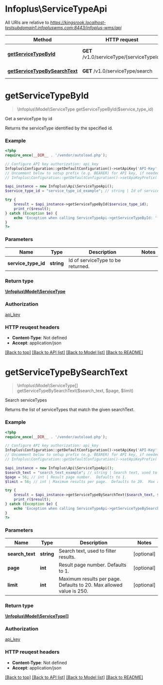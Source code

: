 # Infoplus\ServiceTypeApi

All URIs are relative to *https://kingsrook.localhost-testsubdomain1.infopluswms.com:8443/infoplus-wms/api*

Method | HTTP request | Description
------------- | ------------- | -------------
[**getServiceTypeById**](ServiceTypeApi.md#getServiceTypeById) | **GET** /v1.0/serviceType/{serviceTypeId} | Get a serviceType by id
[**getServiceTypeBySearchText**](ServiceTypeApi.md#getServiceTypeBySearchText) | **GET** /v1.0/serviceType/search | Search serviceTypes


# **getServiceTypeById**
> \Infoplus\Model\ServiceType getServiceTypeById($service_type_id)

Get a serviceType by id

Returns the serviceType identified by the specified id.

### Example 
```php
<?php
require_once(__DIR__ . '/vendor/autoload.php');

// Configure API key authorization: api_key
Infoplus\Configuration::getDefaultConfiguration()->setApiKey('API-Key', 'YOUR_API_KEY');
// Uncomment below to setup prefix (e.g. BEARER) for API key, if needed
// Infoplus\Configuration::getDefaultConfiguration()->setApiKeyPrefix('API-Key', 'BEARER');

$api_instance = new Infoplus\Api\ServiceTypeApi();
$service_type_id = "service_type_id_example"; // string | Id of serviceType to be returned.

try { 
    $result = $api_instance->getServiceTypeById($service_type_id);
    print_r($result);
} catch (Exception $e) {
    echo 'Exception when calling ServiceTypeApi->getServiceTypeById: ', $e->getMessage(), "\n";
}
?>
```

### Parameters

Name | Type | Description  | Notes
------------- | ------------- | ------------- | -------------
 **service_type_id** | **string**| Id of serviceType to be returned. | 

### Return type

[**\Infoplus\Model\ServiceType**](ServiceType.md)

### Authorization

[api_key](../README.md#api_key)

### HTTP reuqest headers

 - **Content-Type**: Not defined
 - **Accept**: application/json

[[Back to top]](#) [[Back to API list]](../README.md#documentation-for-api-endpoints) [[Back to Model list]](../README.md#documentation-for-models) [[Back to README]](../README.md)

# **getServiceTypeBySearchText**
> \Infoplus\Model\ServiceType[] getServiceTypeBySearchText($search_text, $page, $limit)

Search serviceTypes

Returns the list of serviceTypes that match the given searchText.

### Example 
```php
<?php
require_once(__DIR__ . '/vendor/autoload.php');

// Configure API key authorization: api_key
Infoplus\Configuration::getDefaultConfiguration()->setApiKey('API-Key', 'YOUR_API_KEY');
// Uncomment below to setup prefix (e.g. BEARER) for API key, if needed
// Infoplus\Configuration::getDefaultConfiguration()->setApiKeyPrefix('API-Key', 'BEARER');

$api_instance = new Infoplus\Api\ServiceTypeApi();
$search_text = "search_text_example"; // string | Search text, used to filter results.
$page = 56; // int | Result page number.  Defaults to 1.
$limit = 56; // int | Maximum results per page.  Defaults to 20.  Max allowed value is 250.

try { 
    $result = $api_instance->getServiceTypeBySearchText($search_text, $page, $limit);
    print_r($result);
} catch (Exception $e) {
    echo 'Exception when calling ServiceTypeApi->getServiceTypeBySearchText: ', $e->getMessage(), "\n";
}
?>
```

### Parameters

Name | Type | Description  | Notes
------------- | ------------- | ------------- | -------------
 **search_text** | **string**| Search text, used to filter results. | [optional] 
 **page** | **int**| Result page number.  Defaults to 1. | [optional] 
 **limit** | **int**| Maximum results per page.  Defaults to 20.  Max allowed value is 250. | [optional] 

### Return type

[**\Infoplus\Model\ServiceType[]**](ServiceType.md)

### Authorization

[api_key](../README.md#api_key)

### HTTP reuqest headers

 - **Content-Type**: Not defined
 - **Accept**: application/json

[[Back to top]](#) [[Back to API list]](../README.md#documentation-for-api-endpoints) [[Back to Model list]](../README.md#documentation-for-models) [[Back to README]](../README.md)

